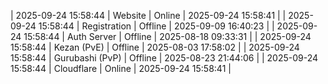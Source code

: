 | 2025-09-24 15:58:44 | Website | Online | 2025-09-24 15:58:41 |
| 2025-09-24 15:58:44 | Registration | Offline | 2025-09-09 16:40:23 |
| 2025-09-24 15:58:44 | Auth Server | Offline | 2025-08-18 09:33:31 |
| 2025-09-24 15:58:44 | Kezan (PvE) | Offline | 2025-08-03 17:58:02 |
| 2025-09-24 15:58:44 | Gurubashi (PvP) | Offline | 2025-08-23 21:44:06 |
| 2025-09-24 15:58:44 | Cloudflare | Online | 2025-09-24 15:58:41 |
